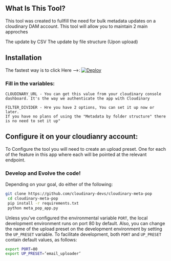## What Is This Tool?
This tool was created to fullfill the need for bulk metadata updates on a cloudinary DAM account.
This tool will allow you to maintain 2 main approches

The update by CSV
The update by file structure (Upon upload)

## Installation
The fastest way is to click Here -->:
[![Deploy](https://www.herokucdn.com/deploy/button.svg)](https://heroku.com/deploy?template=https://github.com/cloudinary-devs/cloudinary-meta-pop)

### Fill in the variables:
	CLOUDINARY_URL - You can get this value from your cloudinary console dashboard. It's the way we authenticate the app with Cloudinary
	
	FILTER_DIVIDER - Hre you have 2 options, You can set it up now or later.
	If you have no plans of using the "Metadata by folder structure" there is no need to set it up"

## Configure it on your cloudianry account:
To Configure the tool you will need to create an upload preset.
One for each of the feature in this app where each will be pointed at the relevant endpoint.


### Develop and Evolve the code!
Depending on your goal, do either of the following:


```bash
git clone https://github.com/cloudinary-devs/cloudinary-meta-pop
 cd cloudinary-meta-pop
 pip install -r requirements.txt
 python meta_pop_app.py
```


Unless you’ve configured the environmental variable `PORT`, the local development environment runs on port 80 by default. Also, you can change the name of the upload preset on the development environment by setting the `UP_PRESET` variable. To facilitate development, both `PORT` and `UP_PRESET` contain default values, as follows:


``` bash
export PORT=80
export UP_PRESET=’email_uploader’
```
